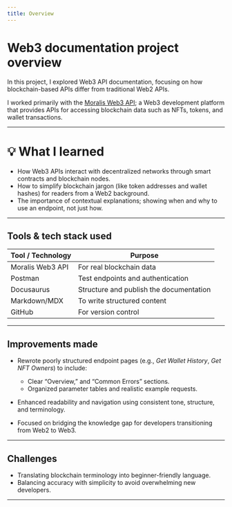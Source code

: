 ```yaml
---
title: Overview
---
```


# Web3 documentation project overview

In this project, I explored Web3 API documentation, focusing on how blockchain-based APIs differ from traditional Web2 APIs.  

I worked primarily with the [Moralis Web3 API](https://moralis.io/); a Web3 development platform that provides APIs for accessing blockchain data such as NFTs, tokens, and wallet transactions.

---

# 💡 What I learned

* How Web3 APIs interact with decentralized networks through smart contracts and blockchain nodes.
* How to simplify blockchain jargon (like token addresses and wallet hashes) for readers from a Web2 background.
* The importance of contextual explanations; showing when and why to use an endpoint, not just how.


---

## Tools & tech stack used

| Tool / Technology | Purpose |
|-------------------|---------|
| Moralis Web3 API | For real blockchain data |
| Postman | Test endpoints and authentication|
| Docusaurus | Structure and publish the documentation |
| Markdown/MDX | To write structured content |
| GitHub | For version control |


---

## Improvements made

- Rewrote poorly structured endpoint pages (e.g., *Get Wallet History*, *Get NFT Owners*) to include:

  - Clear “Overview,” and “Common Errors” sections.
  - Organized parameter tables and realistic example requests.
- Enhanced readability and navigation using consistent tone, structure, and terminology.
- Focused on bridging the knowledge gap for developers transitioning from Web2 to Web3.

---

## Challenges

- Translating blockchain terminology into beginner-friendly language.
- Balancing accuracy with simplicity to avoid overwhelming new developers.

---


